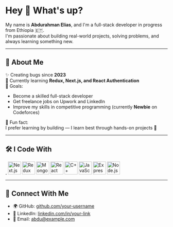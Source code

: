 # Hey 👋 What's up?

My name is **Abdurahman Elias**, and I'm a full-stack developer in progress from Ethiopia 🇪🇹.  
I'm passionate about building real-world projects, solving problems, and always learning something new.

---

## 🧠 About Me

✨ Creating bugs since **2023**  
📘 Currently learning **Redux, Next.js, and React Authentication**  
🎯 Goals:  
- Become a skilled full-stack developer  
- Get freelance jobs on Upwork and LinkedIn  
- Improve my skills in competitive programming (currently **Newbie** on Codeforces)

🧊 Fun fact:  
I prefer learning by building — I learn best through hands-on projects 🚀

---

## 🛠 I Code With

  <p align="left">
  <!-- TypeScript -->
  <img src="https://cdn.jsdelivr.net/gh/devicons/devicon/icons/typescript/typescript-original.svg" height="4" alt="TypeScript"/>

  <!-- Next.js -->
  <img src="https://cdn.jsdelivr.net/gh/devicons/devicon/icons/nextjs/nextjs-line.svg" height="40" alt="Next.js"/>

  <!-- Redux Toolkit -->
  <img src="https://raw.githubusercontent.com/reduxjs/redux/master/logo/logo.png" height="40" alt="Redux Toolkit"/>

  <!-- MongoDB -->
  <img src="https://cdn.jsdelivr.net/gh/devicons/devicon/icons/mongodb/mongodb-original.svg" height="40" alt="MongoDB"/>

  <!-- React -->
  <img src="https://cdn.jsdelivr.net/gh/devicons/devicon/icons/react/react-original.svg" height="40" alt="React"/>

  <!-- C++ -->
  <img src="https://cdn.jsdelivr.net/gh/devicons/devicon/icons/cplusplus/cplusplus-original.svg" height="40" alt="C++"/>

  <!-- JavaScript -->
  <img src="https://cdn.jsdelivr.net/gh/devicons/devicon/icons/javascript/javascript-original.svg" height="40" alt="JavaScript"/>

  <!-- Express -->
  <img src="https://cdn.jsdelivr.net/gh/devicons/devicon/icons/express/express-original.svg" height="40" alt="Express.js"/>

  <!-- Node.js -->
  <img src="https://cdn.jsdelivr.net/gh/devicons/devicon/icons/nodejs/nodejs-original.svg" height="40" alt="Node.js"/>

</p>

---

## 🔗 Connect With Me

- 🌍 GitHub: [github.com/your-username](https://github.com/your-username)  
- 💼 LinkedIn: [linkedin.com/in/your-link](https://linkedin.com/in/your-link)  
- 📧 Email: abdu@example.com
